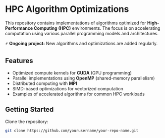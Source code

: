 
# HPC Algorithm Optimizations

This repository contains implementations of algorithms optimized for **High-Performance Computing (HPC)** environments. The focus is on accelerating computation using various parallel programming models and architectures.  

⚡ **Ongoing project:** New algorithms and optimizations are added regularly.

## Features

- Optimized compute kernels for **CUDA** (GPU programming)
- Parallel implementations using **OpenMP** (shared-memory parallelism)
- Distributed computing with **MPI**
- SIMD-based optimizations for vectorized computation
- Examples of accelerated algorithms for common HPC workloads

## Getting Started

Clone the repository:

```bash
git clone https://github.com/yourusername/your-repo-name.git
